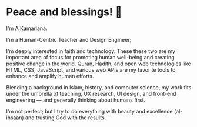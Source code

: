 # Peace and blessings! 👋

I'm A Kamariana.

I'm a Human-Centric Teacher and Design Engineer; 

I'm deeply interested in faith and technology. These these two are my important area of focus for promoting human well-being and creating positive change in the world. Quran, Hadith, and open web technologies like HTML, CSS, JavaScript, and various web APIs are my favorite tools to enhance and amplify human efforts.

Blending a background in Islam, history, and computer science, my work fits under the umbrella of teaching, UX research, UI design, and front-end engineering — and generally thinking about humans first.

I'm not perfect; but I try to do everything with beauty and excellence (al-ihsaan) and trusting God with the results.
